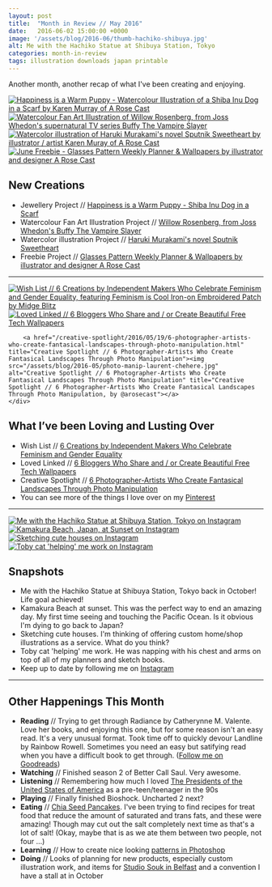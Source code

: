 ```yaml
---
layout: post
title:  "Month in Review // May 2016"
date:   2016-06-02 15:00:00 +0000
image: '/assets/blog/2016-06/thumb-hachiko-shibuya.jpg'
alt: Me with the Hachiko Statue at Shibuya Station, Tokyo
categories: month-in-review
tags: illustration downloads japan printable
---
```


<p class="intro">Another month, another recap of what I've been creating and enjoying.</p>

<div class="row">
	<div class="col-md-6">
		<a href="/my-work/2016/05/09/happiness-is-a-warm-puppy.html" title="Happiness is a Warm Puppy - Watercolour Illustration of a Shiba Inu Dog in a Scarf by Karen Murray of A Rose Cast"><img src="/assets/folio/wsb/illustration-happiness-warm-puppy-dog.jpg" alt="Happiness is a Warm Puppy - Watercolour Illustration of a Shiba Inu Dog in a Scarf by Karen Murray of A Rose Cast" title="Happiness is a Warm Puppy - Watercolour Illustration of a Shiba Inu Dog in a Scarf by @arosecast"></a>
	</div>
	<div class="col-md-6">
		<a href="/my-work/2016/05/16/fanart-willow-rosenberg-buffy.html" title="Watercolour Fan Art Illustration of Willow Rosenberg, from Joss Whedon's supernatural TV series Buffy The Vampire Slayer"><img src="/assets/folio/fanart/illustration-fanart-willow-buffy.jpg" alt="Watercolour Fan Art Illustration of Willow Rosenberg, from Joss Whedon's supernatural TV series Buffy The Vampire Slayer" title="Watercolour Fan Art Illustration of Willow Rosenberg, from Joss Whedon's supernatural TV series Buffy The Vampire Slayer, by @arosecast"></a>
	</div>
</div>
<div class="row">
	<div class="col-md-6">
		<a href="/my-work/2016/05/23/haruki-murakami-sputnik-sweetheart.html" title="Watercolor illustration of Haruki Murakami's novel Sputnik Sweetheart by illustrator / artist Karen Muray of A Rose Cast"><img src="/assets/folio/murakami/illustration-murakami-sputniksweetheart.jpg" alt="Watercolor illustration of Haruki Murakami's novel Sputnik Sweetheart by illustrator / artist Karen Muray of A Rose Cast" title="Watercolor illustration of Haruki Murakami's novel Sputnik Sweetheart by illustrator / artist by @arosecast"></a>
	</div>
	<div class="col-md-6">
		<a href="/freebie/2016/05/30/vintage-glasses-weekly-planner-june-freebie.html" title="June Freebie - Glasses Pattern Weekly Planner &amp; Wallpapers by illustrator and designer A Rose Cast"><img src="/assets/blog/2016-05/vintage-glasses-pattern-weekly-planner-wallpaper01.jpg" alt="June Freebie - Glasses Pattern Weekly Planner &amp; Wallpapers by illustrator and designer A Rose Cast" title="June Freebie - Glasses Pattern Weekly Planner &amp; Wallpapers by illustrator and designer @arosecast"></a>
	</div>
</div>

New Creations
---
+ Jewellery Project // [Happiness is a Warm Puppy - Shiba Inu Dog in a Scarf](/my-work/2016/05/09/happiness-is-a-warm-puppy.html)
+ Watercolour Fan Art Illustration Project // [Willow Rosenberg, from Joss Whedon's Buffy The Vampire Slayer](/my-work/2016/05/16/fanart-willow-rosenberg-buffy.html)
+ Watercolor illustration Project // [Haruki Murakami's novel Sputnik Sweetheart](/my-work/2016/05/23/haruki-murakami-sputnik-sweetheart.html)
+ Freebie Project // [Glasses Pattern Weekly Planner &amp; Wallpapers by illustrator and designer A Rose Cast](/freebie/2016/05/30/vintage-glasses-weekly-planner-june-freebie.html)

* * *

<div class="row">
	<div class="col-md-4">
		<a href="/wish-list/2016/05/25/6-creations-by-independent-makers-who-celebrate-feminism-and-gender-equality.html" title="Wish List // 6 Creations by Independent Makers Who Celebrate Feminism and Gender Equality, featuring Feminism is Cool Iron-on Embroidered Patch by Midge Blitz"><img src="/assets/blog/2016-05/feminism-is-cool-iron-on-embroidered-patch.jpg" alt="Wish List // 6 Creations by Independent Makers Who Celebrate Feminism and Gender Equality, featuring Feminism is Cool Iron-on Embroidered Patch by Midge Blitz" title="Wish List // 6 Creations by Independent Makers Who Celebrate Feminism and Gender Equality by @arosecast, featuring Feminism is Cool Iron-on Embroidered Patch by Midge Blitz"></a>
	</div>
	<div class="col-md-4">
		<a href="/loved-links/2016/05/12/6-bloggers-who-share-create-beautiful-free-tech-wallpapers.html" title="Loved Linked // 6 Bloggers Who Share and / or Create Beautiful Free Tech Wallpapers"><img src="/assets/blog/2016-05/bloggers-free-tech-wallpapers-proper.jpg" alt="Loved Linked // 6 Bloggers Who Share and / or Create Beautiful Free Tech Wallpapers" title="Loved Linked // 6 Bloggers Who Share and / or Create Beautiful Free Tech Wallpapers, by @arosecast"></a>
	</div>
	<div class="col-md-4">

		<a href="/creative-spotlight/2016/05/19/6-photographer-artists-who-create-fantasical-landscapes-through-photo-manipulation.html" title="Creative Spotlight // 6 Photographer-Artists Who Create Fantasical Landscapes Through Photo Manipulation"><img src="/assets/blog/2016-05/photo-manip-laurent-chehere.jpg" alt="Creative Spotlight // 6 Photographer-Artists Who Create Fantasical Landscapes Through Photo Manipulation" title="Creative Spotlight // 6 Photographer-Artists Who Create Fantasical Landscapes Through Photo Manipulation, by @arosecast"></a>
	</div>
</div>

What I’ve been Loving and Lusting Over
---
+ Wish List // [6 Creations by Independent Makers Who Celebrate Feminism and Gender Equality](/wish-list/2016/05/25/6-creations-by-independent-makers-who-celebrate-feminism-and-gender-equality.html)
+ Loved Linked // [6 Bloggers Who Share and / or Create Beautiful Free Tech Wallpapers](/loved-links/2016/05/12/6-bloggers-who-share-create-beautiful-free-tech-wallpapers.html)
+ Creative Spotlight // [6 Photographer-Artists Who Create Fantasical Landscapes Through Photo Manipulation](/creative-spotlight/2016/05/19/6-photographer-artists-who-create-fantasical-landscapes-through-photo-manipulation.html)
+ You can see more of the things I love over on my [Pinterest](http://pinterest.com/arosecast)

* * *

<div class="row">
	<div class="col-md-6">
		<a href="https://www.instagram.com/p/BFJ0WjLGFTB/" title="Me with the Hachiko Statue at Shibuya Station, Tokyo on Instagram"><img src="/assets/blog/2016-06/instagram-hachiko-shibuya.jpg" alt="Me with the Hachiko Statue at Shibuya Station, Tokyo on Instagram" title="Me with the Hachiko Statue at Shibuya Station, Tokyo on Instagram"></a>
	</div>
	<div class="col-md-6">
		<a href="https://www.instagram.com/p/BFg6tYjGFdQ/" title="Kamakura Beach, Japan, at Sunset on Instagram"><img src="/assets/blog/2016-06/instagram-sunset-kamakura-beach.jpg" alt="Kamakura Beach, Japan, at Sunset on Instagram" title="Kamakura Beach, Japan, at Sunset on Instagram"></a>
	</div>
</div>
<div class="row">
	<div class="col-md-6">
		<a href="https://www.instagram.com/p/BE_H7jzGFRS/" title="Sketching cute houses on Instagram"><img src="/assets/blog/2016-06/instagram-house-sketches.jpg" alt="Sketching cute houses on Instagram" title="Sketching cute houses on Instagram"></a>
	</div>
	<div class="col-md-6">
		<a href="https://www.instagram.com/p/BF0sGGlGFUP/" title="Toby cat 'helping' me work on Instagram"><img src="/assets/blog/2016-06/instagram-toby-cat.jpg" alt="Toby cat 'helping' me work on Instagram" title="Toby cat 'helping' me work on Instagram"></a>
	</div>
</div>

Snapshots
---
+ Me with the Hachiko Statue at Shibuya Station, Tokyo back in October! Life goal achieved!
+ Kamakura Beach at sunset. This was the perfect way to end an amazing day. My first time seeing and touching the Pacific Ocean. Is it obvious I'm dying to go back to Japan?
+ Sketching cute houses. I'm thinking of offering custom home/shop illustrations as a service. What do you think?
+ Toby cat 'helping' me work. He was napping with his chest and arms on top of all of my planners and sketch books.
+ Keep up to date by following me on [Instagram](http://instagram.com/arosecast)

* * *

Other Happenings This Month
---
+ <strong>Reading</strong> // Trying to get through Radiance by Catherynne M. Valente. Love her books, and enjoying this one, but for some reason isn't an easy read. It's a very unusual format. Took time off to quickly devour Landline by Rainbow Rowell. Sometimes you need an easy but satifying read when you have a difficult book to get through. ([Follow me on Goodreads](https://www.goodreads.com/user/show/1680658-karen-murray))
+ <strong>Watching</strong> // Finished season 2 of Better Call Saul. Very awesome.
+ <strong>Listening</strong> // Remembering how much I loved [The Presidents of the United States of America](https://youtu.be/wvAnQqVJ3XQ) as a pre-teen/teenager in the 90s
+ <strong>Playing</strong> // Finally finished Bioshock. Uncharted 2 next?
+ <strong>Eating</strong> // [Chia Seed Pancakes](http://www.runningonrealfood.com/vegan-chia-seed-pancakes/). I've been trying to find recipes for treat food that reduce the amount of saturated and trans fats, and these were amazing! Though may cut out the salt completely next time as that's a lot of salt! (Okay, maybe that is as we ate them between two people, not four &hellip;)
+ <strong>Learning</strong> // How to create nice looking [patterns in Photoshop](/freebie/2016/05/30/vintage-glasses-weekly-planner-june-freebie.html)
+ <strong>Doing</strong> // Looks of planning for new products, especially custom illustration work, and items for [Studio Souk in Belfast](http://www.studiosouk.com) and a convention I have a stall at in October